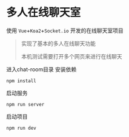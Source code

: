 # 多人在线聊天室

使用 `Vue`+`Koa2`+`Socket.io` 开发的在线聊天室项目

> 实现了基本的多人在线聊天功能
>
> 本机测试需要打开多个网页来进行在线聊天

进入chat-room目录 安装依赖

`npm install`

启动服务

`npm run server`

启动项目

`npm run dev`
